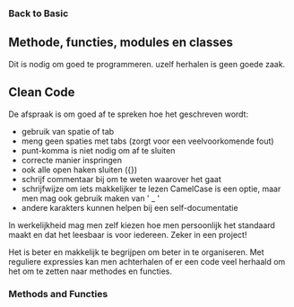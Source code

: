 ### Back to Basic
## Methode, functies, modules en classes
Dit is nodig om goed te programmeren. uzelf herhalen is geen goede zaak.

## Clean Code
De afspraak is om goed af te spreken hoe het geschreven wordt:
- gebruik van spatie of tab
- meng geen spaties met tabs (zorgt voor een veelvoorkomende fout)
- punt-komma is niet nodig om af te sluiten
- correcte manier inspringen
- ook alle open haken sluiten ({})
- schrijf commentaar bij om te weten waarover het gaat
- schrijfwijze om iets makkelijker te lezen CamelCase is een optie, maar men mag ook gebruik maken van ' _ '
- andere karakters kunnen helpen bij een self-documentatie

In werkelijkheid mag men zelf kiezen hoe men persoonlijk het standaard maakt en dat het leesbaar is voor iedereen. Zeker in een project!

Het is beter en makkelijk te begrijpen om beter in te organiseren.
Met reguliere expressies kan men achterhalen of er een code veel herhaald om het om te zetten naar methodes en functies.

### Methods and Functies
